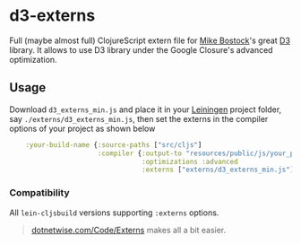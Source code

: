 d3-externs
==========

Full (maybe almost full) ClojureScript extern file for
[Mike Bostock][1]'s great [D3][2] library. It allows to use D3 library
under the Google Closure's advanced optimization.

## Usage

Download `d3_externs_min.js` and place it in your [Leiningen][4] project
folder, say `./externs/d3_externs_min.js`, then set the externs in the
compiler options of your project as shown below

```clj
	:your-build-name {:source-paths ["src/cljs"]
		              :compiler {:output-to "resources/public/js/your_project.js"
                                 :optimizations :advanced
								 :externs ["externs/d3_externs_min.js"]}}
```

### Compatibility

All `lein-cljsbuild` versions supporting `:externs` options. 

> [dotnetwise.com/Code/Externs][3] makes all a bit easier.

[1]: http://bost.ocks.org/mike/
[2]: http://www.d3js.org
[3]: http://www.dotnetwise.com/Code/Externs/
[4]: https://github.com/technomancy/leiningen.git
